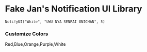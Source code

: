 # Fake Jan's Notification UI Library


```
NotifyUI("White", "UWU NYA SENPAI ONICHAN", 5)
```

### Customize Colors

Red,Blue,Orange,Purple,White
